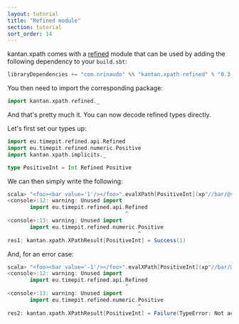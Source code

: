 ```yaml
---
layout: tutorial
title: "Refined module"
section: tutorial
sort_order: 14
---
```

kantan.xpath comes with a [refined](https://github.com/fthomas/refined) module that can be used
by adding the following dependency to your `build.sbt`:

```scala
libraryDependencies += "com.nrinaudo" %% "kantan.xpath-refined" % "0.3.2"
```

You then need to import the corresponding package:

```scala
import kantan.xpath.refined._
```

And that's pretty much it. You can now decode refined types directly.

Let's first set our types up:

```scala
import eu.timepit.refined.api.Refined
import eu.timepit.refined.numeric.Positive
import kantan.xpath.implicits._

type PositiveInt = Int Refined Positive
```

We can then simply write the following:

```scala
scala> "<foo><bar value='1'/></foo>".evalXPath[PositiveInt](xp"//bar/@value")
<console>:12: warning: Unused import
       import eu.timepit.refined.api.Refined
                                     ^
<console>:13: warning: Unused import
       import eu.timepit.refined.numeric.Positive
                                         ^
res1: kantan.xpath.XPathResult[PositiveInt] = Success(1)
```

And, for an error case:

```scala
scala> "<foo><bar value='-1'/></foo>".evalXPath[PositiveInt](xp"//bar/@value")
<console>:12: warning: Unused import
       import eu.timepit.refined.api.Refined
                                     ^
<console>:13: warning: Unused import
       import eu.timepit.refined.numeric.Positive
                                         ^
res2: kantan.xpath.XPathResult[PositiveInt] = Failure(TypeError: Not acceptable: 'Predicate failed: (-1 > 0).')
```
